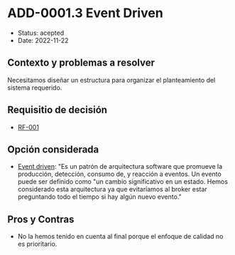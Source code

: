 # ADD-0001.3 Event Driven

* Status: acepted
* Date: 2022-11-22

## Contexto y problemas a resolver

Necesitamos diseñar un estructura para organizar el planteamiento del sistema requerido.

## Requisitio de decisión

* [RF-001](../requisitos/RF-001.md)

## Opción considerada

* [Event driven](https://www.bbvanexttechnologies.com/blogs/que-es-una-arquitectura-event-driven/): "Es un patrón de arquitectura software que promueve la producción, detección, consumo de, y reacción a eventos. Un evento puede ser definido como "un cambio significativo en un estado. Hemos considerado esta arquitectura ya que evitaríamos al broker estar preguntando todo el tiempo si hay algún nuevo evento."

## Pros y Contras

* No la hemos tenido en cuenta al final porque el enfoque de calidad no es prioritario.
